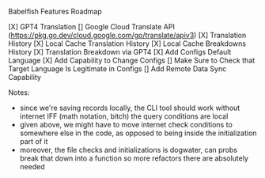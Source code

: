 
Babelfish Features Roadmap

[X] GPT4 Translation
[] Google Cloud Translate API (https://pkg.go.dev/cloud.google.com/go/translate/apiv3)
[X] Translation History
[X] Local Cache Translation History
[X] Local Cache Breakdowns History
[X] Translation Breakdown via GPT4
[X] Add Configs Default Language
[X] Add Capability to Change Configs
[] Make Sure to Check that Target Language Is Legitimate in Configs
[] Add Remote Data Sync Capability

Notes:
- since we're saving records locally, the CLI tool should work without internet
IFF (math notation, bitch) the query conditions are local
- given above, we might have to move internet check conditions to somewhere else
in the code, as opposed to being inside the initialization part of it
- moreover, the file checks and initializations is dogwater, can probs break that
down into a function so more refactors there are absolutely needed

